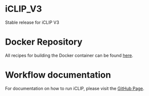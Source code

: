 # iCLIP_V3
Stable release for iCLIP V3

# Docker Repository

All recipes for building the Docker container can be found [here](https://github.com/NCI-RBL/Dockers/tree/main).

# Workflow documentation

For documentation on how to run iCLIP, please visit the [GitHub Page](https://nci-rbl.github.io/Dockers/iCLIP/descript/).
